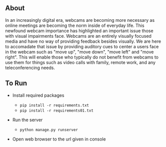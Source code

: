 ## About

In an increasingly digital era, webcams are becoming more necessary as online meetings are becoming the norm inside
of everyday life. This newfound webcam importance has highlighted an important issue those with visual impairments face.
Webcams are an entirely visually focused media and have no way of providing feedback besides visually.
We are here to accomadate that issue by providing auditory cues to center a users face in the webcam such as "move up",
"move down", "move left" and "move right". This will enable those who typically do not benefit from webcams to use them for things such as 
video calls with family, remote work, and any teleconferencing needs. </p>


## To Run

- Install required packages 
    - `pip install -r requirements.txt`
    - `pip install -r requirements01.txt`

- Run the server
    - `python manage.py runserver`

- Open web browser to the url given in console